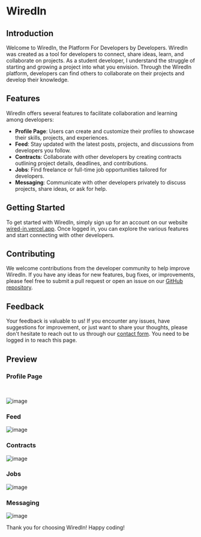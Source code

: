 # WiredIn

## Introduction
Welcome to WiredIn, the Platform For Developers by Developers. WiredIn was created as a tool for developers to connect, share ideas, learn, and collaborate on projects. As a student developer, I understand the struggle of starting and growing a project into what you envision. Through the WiredIn platform, developers can find others to collaborate on their projects and develop their knowledge.

## Features
WiredIn offers several features to facilitate collaboration and learning among developers:
- **Profile Page**: Users can create and customize their profiles to showcase their skills, projects, and experiences.
- **Feed**: Stay updated with the latest posts, projects, and discussions from developers you follow.
- **Contracts**: Collaborate with other developers by creating contracts outlining project details, deadlines, and contributions.
- **Jobs**: Find freelance or full-time job opportunities tailored for developers.
- **Messaging**: Communicate with other developers privately to discuss projects, share ideas, or ask for help.

## Getting Started
To get started with WiredIn, simply sign up for an account on our website [wired-in.vercel.app](http:/wired-in.vercel.app). Once logged in, you can explore the various features and start connecting with other developers.

## Contributing
We welcome contributions from the developer community to help improve WiredIn. If you have any ideas for new features, bug fixes, or improvements, please feel free to submit a pull request or open an issue on our [GitHub repository](https://github.com/GurkarnSD/WiredIn-Info).

## Feedback
Your feedback is valuable to us! If you encounter any issues, have suggestions for improvement, or just want to share your thoughts, please don't hesitate to reach out to us through our [contact form](http://wired-in.vercel.app/contactus). You need to be logged in to reach this page.

## Preview

### Profile Page
<br/>

![image](https://github.com/GurkarnSD/WiredIn-Info/assets/105836862/51fa9d40-63fe-40ed-8988-cae9455ea2f0)

### Feed

![image](https://github.com/GurkarnSD/WiredIn-Info/assets/105836862/cffaa43a-0f34-4dae-829f-b1ecfb919b2c)

### Contracts

![image](https://github.com/GurkarnSD/WiredIn-Info/assets/105836862/0ae36247-4ca0-45a2-8333-f6115c876021)

### Jobs

![image](https://github.com/GurkarnSD/WiredIn-Info/assets/105836862/52f1dc1f-8fd0-45f2-b9ae-1dfcc72dc9c6)

### Messaging

![image](https://github.com/GurkarnSD/WiredIn-Info/assets/105836862/8750f0ae-a238-4381-b571-5e56cfd2dca0)


Thank you for choosing WiredIn! Happy coding!
